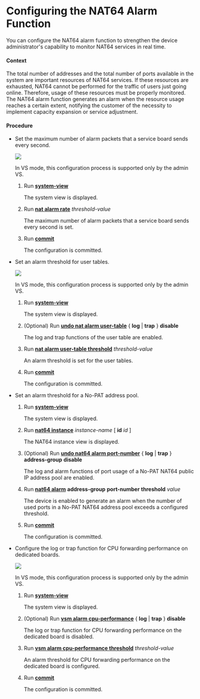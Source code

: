 Configuring the NAT64 Alarm Function
====================================

You can configure the NAT64 alarm function to strengthen the device administrator's capability to monitor NAT64 services in real time.

#### Context

The total number of addresses and the total number of ports available in the system are important resources of NAT64 services. If these resources are exhausted, NAT64 cannot be performed for the traffic of users just going online. Therefore, usage of these resources must be properly monitored. The NAT64 alarm function generates an alarm when the resource usage reaches a certain extent, notifying the customer of the necessity to implement capacity expansion or service adjustment.


#### Procedure

* Set the maximum number of alarm packets that a service board sends every second.
  
  ![](../../../../public_sys-resources/note_3.0-en-us.png) 
  
  In VS mode, this configuration process is supported only by the admin VS.
  
  
  
  1. Run [**system-view**](cmdqueryname=system-view)
     
     
     
     The system view is displayed.
  2. Run [**nat alarm rate**](cmdqueryname=nat+alarm+rate) *threshold-value*
     
     
     
     The maximum number of alarm packets that a service board sends every second is set.
  3. Run [**commit**](cmdqueryname=commit)
     
     
     
     The configuration is committed.
* Set an alarm threshold for user tables.
  
  ![](../../../../public_sys-resources/note_3.0-en-us.png) 
  
  In VS mode, this configuration process is supported only by the admin VS.
  
  
  
  1. Run [**system-view**](cmdqueryname=system-view)
     
     
     
     The system view is displayed.
  2. (Optional) Run [**undo nat alarm user-table**](cmdqueryname=undo+nat+alarm+user-table) { **log** | **trap** } **disable**
     
     
     
     The log and trap functions of the user table are enabled.
  3. Run [**nat alarm user-table threshold**](cmdqueryname=nat+alarm+user-table+threshold) *threshold-value*
     
     
     
     An alarm threshold is set for the user tables.
  4. Run [**commit**](cmdqueryname=commit)
     
     
     
     The configuration is committed.
* Set an alarm threshold for a No-PAT address pool.
  1. Run [**system-view**](cmdqueryname=system-view)
     
     
     
     The system view is displayed.
  2. Run [**nat64 instance**](cmdqueryname=nat64+instance) *instance-name* [ **id** *id* ]
     
     
     
     The NAT64 instance view is displayed.
  3. (Optional) Run [**undo nat64 alarm port-number**](cmdqueryname=undo+nat64+alarm+port-number) { **log** | **trap** } **address-group** **disable**
     
     
     
     The log and alarm functions of port usage of a No-PAT NAT64 public IP address pool are enabled.
  4. Run [**nat64 alarm**](cmdqueryname=nat64+alarm) **address-group** **port-number** **threshold** *value*
     
     
     
     The device is enabled to generate an alarm when the number of used ports in a No-PAT NAT64 address pool exceeds a configured threshold.
  5. Run [**commit**](cmdqueryname=commit)
     
     
     
     The configuration is committed.
* Configure the log or trap function for CPU forwarding performance on dedicated boards.
  
  ![](../../../../public_sys-resources/note_3.0-en-us.png) 
  
  In VS mode, this configuration process is supported only by the admin VS.
  
  
  
  1. Run [**system-view**](cmdqueryname=system-view)
     
     
     
     The system view is displayed.
  2. (Optional) Run [**vsm alarm cpu-performance**](cmdqueryname=vsm+alarm+cpu-performance) { **log** | **trap** } **disable**
     
     
     
     The log or trap function for CPU forwarding performance on the dedicated board is disabled.
  3. Run [**vsm alarm cpu-performance threshold**](cmdqueryname=vsm+alarm+cpu-performance+threshold) *threshold-value*
     
     
     
     An alarm threshold for CPU forwarding performance on the dedicated board is configured.
  4. Run [**commit**](cmdqueryname=commit)
     
     
     
     The configuration is committed.